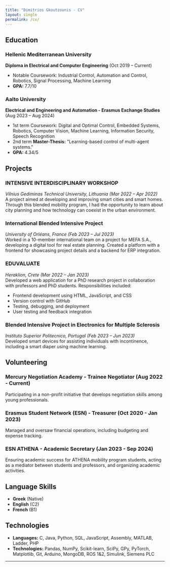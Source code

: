 ```yaml
---
title: "Dimitrios Gkoutzounis - CV"
layout: single
permalink: /cv/
---
```


## Education

### **Hellenic Mediterranean University**  
**Diploma in Electrical and Computer Engineering** (Oct 2019 – Current)  
- Notable Coursework: Industrial Control, Automation and Control, Robotics, Signal Processing, Machine Learning  
- **GPA:** 7.7/10

### **Aalto University**  
**Electrical and Engineering and Automation - Erasmus Exchange Studies** (Aug 2023 – Aug 2024)  
- 1st term Coursework: Digital and Optimal Control, Embedded Systems, Robotics, Computer Vision, Machine Learning, Information Security, Speech Recognition  
- 2nd term **Master-Thesis:** "Learning-based control of multi-agent systems."  
- **GPA:** 4.34/5

## Projects

### **INTENSIVE INTERDISCIPLINARY WORKSHOP**  
*Vilnius Gediminas Technical University, Lithuania (Mar 2022 – Apr 2022)*  
A project aimed at developing and improving smart cities and smart homes. Through this blended mobility program, I had the opportunity to learn about city planning and how technology can coexist in the urban environment.

### **International Blended Intensive Project**  
*University of Orléans, France (Feb 2023 – Jul 2023)*  
Worked in a 10-member international team on a project for MEFA S.A., developing a digital tool for real estate planning. Created a platform with a frontend for showcasing project details and a backend for ERP integration.

### **EDUVALUATE**  
*Heraklion, Crete (Mar 2022 – Jan 2023)*  
Developed a web application for a PhD research project in collaboration with professors and PhD students. Responsibilities included:
- Frontend development using HTML, JavaScript, and CSS
- Version control with GitHub
- Testing, debugging, and deployment
- User testing and feedback integration

### **Blended Intensive Project in Electronics for Multiple Sclerosis**  
*Instituto Superior Politecnico, Portugal (Feb 2023 – Jun 2023)*  
Developed smart devices for assisting individuals with incontinence, including a smart diaper using machine learning.

## Volunteering

### **Mercury Negotiation Academy - Trainee Negotiator** (Aug 2022 - Current)  
Participating in a non-profit initiative that develops negotiation skills among young professionals.

### **Erasmus Student Network (ESN) - Treasurer** (Oct 2020 - Jan 2023)  
Managed and oversaw financial operations, including budgeting and expense tracking.

### **ESN ATHENA - Academic Secretary** (Jan 2023 - Sep 2024)  
Ensuring academic success for ATHENA mobility program students, acting as a mediator between students and professors, and organizing academic activities.

## Language Skills

- **Greek** (Native)
- **English** (C2)
- **French** (B1)

## Technologies

- **Languages:** C, Java, Python, SQL, JavaScript, Assembly, MATLAB, Ladder, PHP  
- **Technologies:** Pandas, NumPy, Scikit-learn, SciPy, GPy, PyTorch, Matplotlib, Git, Arduino, MongoDB, ROS 1&2, Simulink, Siemens PLC  

---
